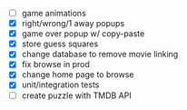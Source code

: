 - [ ] game animations
- [x] right/wrong/1 away popups
- [x] game over popup w/ copy-paste
- [x] store guess squares
- [x] change database to remove movie linking
- [x] fix browse in prod
- [x] change home page to browse
- [x] unit/integration tests
- [ ] create puzzle with TMDB API
